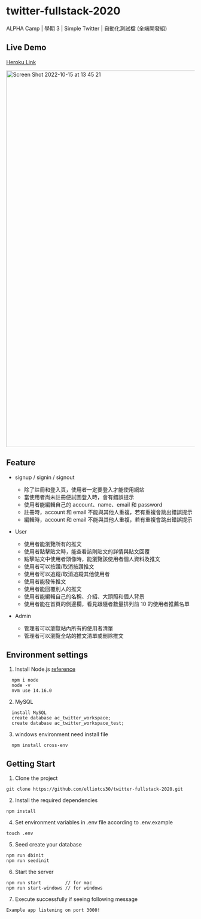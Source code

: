 # twitter-fullstack-2020
ALPHA Camp | 學期 3 | Simple Twitter | 自動化測試檔 (全端開發組)


## Live Demo
[Heroku Link](https://alphitter-eak.herokuapp.com/)

<img width="1005" alt="Screen Shot 2022-10-15 at 13 45 21" src="https://user-images.githubusercontent.com/103249772/195980814-c6da7e7c-4021-46ba-86a1-463bdc30aa68.png">

## Feature

- signup / signin / signout
  - 除了註冊和登入頁，使用者一定要登入才能使用網站
  - 當使用者尚未註冊便試圖登入時，會有錯誤提示
  - 使用者能編輯自己的 account、name、email 和 password
  - 註冊時，account 和 email 不能與其他人重複，若有重複會跳出錯誤提示
  - 編輯時，account 和 email 不能與其他人重複，若有重複會跳出錯誤提示
  
- User
  - 使用者能瀏覽所有的推文
  - 使用者點擊貼文時，能查看該則貼文的詳情與貼文回覆
  - 點擊貼文中使用者頭像時，能瀏覽該使用者個人資料及推文
  - 使用者可以按讚/取消按讚推文
  - 使用者可以追蹤/取消追蹤其他使用者
  - 使用者能發佈推文
  - 使用者能回覆別人的推文
  - 使用者能編輯自己的名稱、介紹、大頭照和個人背景
  - 使用者能在首頁的側邊欄，看見跟隨者數量排列前 10 的使用者推薦名單
  
- Admin
  - 管理者可以瀏覽站內所有的使用者清單
  - 管理者可以瀏覽全站的推文清單或刪除推文


## Environment settings

1. Install Node.js [reference](https://radixweb.com/blog/installing-npm-and-nodejs-on-windows-and-mac)
```
  npm i node
  node -v
  nvm use 14.16.0
```

2. MySQL
```
  install MySQL
  create database ac_twitter_workspace;
  create database ac_twitter_workspace_test;
```

3. windows environment need install file
```shell
  npm install cross-env
```


## Getting Start

1. Clone the project

```shell
git clone https://github.com/elliotcs30/twitter-fullstack-2020.git
```

2. Install the required dependencies
```shell
npm install
```


4. Set environment variables in .env file according to .env.example

```
touch .env
```


5. Seed create your database 

```
npm run dbinit
npm run seedinit
```

6. Start the server

```
npm run start         // for mac
npm run start-windows // for windows
```

7. Execute successfully if seeing following message

```
Example app listening on port 3000!
```
